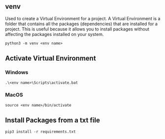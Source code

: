 ## venv

Used to create a Virtual Environment for a project. A Virtual Environment is a folder that contains all the packages (dependencies) that are installed for a project. This is useful because it allows you to install packages without affecting the packages installed on your system.

```
python3 -m venv <env name>
```

## Activate Virtual Environment

### Windows

```
.\<env name>\Scripts\activate.bat
```

### MacOS

```
source <env name>/bin/activate
```

## Install Packages from a txt file

```
pip3 install -r requirements.txt
```
